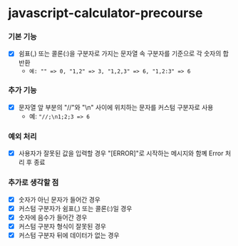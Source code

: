 # javascript-calculator-precourse

### 기본 기능

- [x] 쉼표(,) 또는 콜론(:)을 구분자로 가지는 문자열 속 구분자를 기준으로 각 숫자의 합 반환
  - `예: "" => 0, "1,2" => 3, "1,2,3" => 6, "1,2:3" => 6`

### 추가 기능

- [x] 문자열 앞 부분의 "//"와 "\n" 사이에 위치하는 문자를 커스텀 구분자로 사용
  - 예: `"//;\n1;2;3 => 6`

### 예외 처리

- [x] 사용자가 잘못된 값을 입력할 경우 "[ERROR]"로 시작하는 메시지와 함꼐 Error 처리 후 종료

### 추가로 생각할 점

- [x] 숫자가 아닌 문자가 들어간 경우
- [x] 커스텀 구분자가 쉼표(,) 또는 콜론(:)일 경우
- [x] 숫자에 음수가 들어간 경우
- [x] 커스텀 구분자 형식이 잘못된 경우
- [x] 커스텀 구분자 뒤에 데이터가 없는 경우
